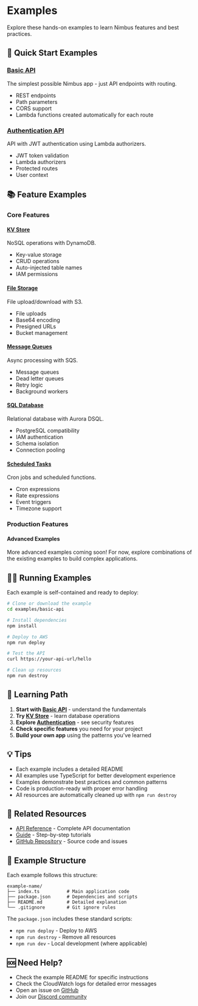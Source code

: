 # Examples

Explore these hands-on examples to learn Nimbus features and best practices.

## 🚀 Quick Start Examples

### [Basic API](./basic-api)
The simplest possible Nimbus app - just API endpoints with routing.
- REST endpoints
- Path parameters
- CORS support
- Lambda functions created automatically for each route

### [Authentication API](./auth-api)
API with JWT authentication using Lambda authorizers.
- JWT token validation
- Lambda authorizers
- Protected routes
- User context

## 📚 Feature Examples

### Core Features

#### [KV Store](./kv)
NoSQL operations with DynamoDB.
- Key-value storage
- CRUD operations
- Auto-injected table names
- IAM permissions

#### [File Storage](./storage)
File upload/download with S3.
- File uploads
- Base64 encoding
- Presigned URLs
- Bucket management

#### [Message Queues](./queue)
Async processing with SQS.
- Message queues
- Dead letter queues
- Retry logic
- Background workers

#### [SQL Database](./sql)
Relational database with Aurora DSQL.
- PostgreSQL compatibility
- IAM authentication
- Schema isolation
- Connection pooling

#### [Scheduled Tasks](./timer)
Cron jobs and scheduled functions.
- Cron expressions
- Rate expressions
- Event triggers
- Timezone support

### Production Features

#### Advanced Examples
More advanced examples coming soon! For now, explore combinations of the existing examples to build complex applications.

## 🏃‍♂️ Running Examples

Each example is self-contained and ready to deploy:

```bash
# Clone or download the example
cd examples/basic-api

# Install dependencies
npm install

# Deploy to AWS
npm run deploy

# Test the API
curl https://your-api-url/hello

# Clean up resources
npm run destroy
```

## 📖 Learning Path

1. **Start with [Basic API](./basic-api)** - understand the fundamentals
2. **Try [KV Store](./kv)** - learn database operations  
3. **Explore [Authentication](./auth-api)** - see security features
4. **Check specific features** you need for your project
5. **Build your own app** using the patterns you've learned

## 💡 Tips

- Each example includes a detailed README
- All examples use TypeScript for better development experience
- Examples demonstrate best practices and common patterns
- Code is production-ready with proper error handling
- All resources are automatically cleaned up with `npm run destroy`

## 🔗 Related Resources

- [API Reference](/api/nimbus) - Complete API documentation
- [Guide](/guide/getting-started) - Step-by-step tutorials
- [GitHub Repository](https://github.com/your-org/nimbus) - Source code and issues

## 📝 Example Structure

Each example follows this structure:

```
example-name/
├── index.ts          # Main application code
├── package.json      # Dependencies and scripts
├── README.md         # Detailed explanation
└── .gitignore        # Git ignore rules
```

The `package.json` includes these standard scripts:

- `npm run deploy` - Deploy to AWS
- `npm run destroy` - Remove all resources
- `npm run dev` - Local development (where applicable)

## 🆘 Need Help?

- Check the example README for specific instructions
- Check the CloudWatch logs for detailed error messages
- Open an issue on [GitHub](https://github.com/your-org/nimbus/issues)
- Join our [Discord community](https://discord.gg/nimbus)